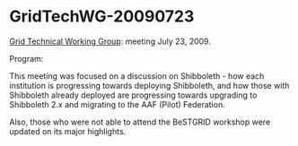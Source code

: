 # GridTechWG-20090723

[Grid Technical Working Group](grid-technical-working-group.md): meeting July 23, 2009.

Program:

This meeting was focused on a discussion on Shibboleth - how each institution is progressing towards deploying Shibboleth, and how those with Shibboleth already deployed are progressing towards upgrading to Shibboleth 2.x and migrating to the AAF (Pilot) Federation.

Also, those who were not able to attend the BeSTGRID workshop were updated on its major highlights.
